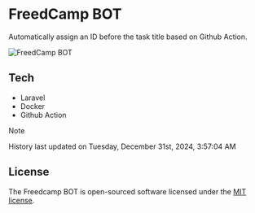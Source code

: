 # FreedCamp BOT

Automatically assign an ID before the task title based on Github Action.

![FreedCamp BOT](https://repository-images.githubusercontent.com/737932867/7d34798b-2680-471c-b089-a78a718d3d6a)

## Tech

- Laravel
- Docker
- Github Action

> [!NOTE]  
> History last updated on Tuesday, December 31st, 2024, 3:57:04 AM

## License

The Freedcamp BOT is open-sourced software licensed under the [MIT license](https://opensource.org/licenses/MIT).
